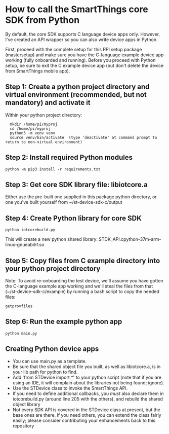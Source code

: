 # How to call the SmartThings core SDK from Python

By default, the core SDK supports C language device apps only.  However, I've created an API wrapper so you can also write device apps in Python.

First, proceed with the complete setup for this RPI setup package (mastersetup) and make sure you have the C-language example device app working (fully onboarded and running).
Before you proceed with Python setup, be sure to exit the C example device app (but don't delete the device from SmartThings mobile app).

## Step 1: Create a python project directory and virtual environment (recommended, but not mandatory) and activate it
Within your python project directory:
```
  mkdir /home/pi/myproj
  cd /home/pi/myproj
  python3 -m venv venv
  source venv/bin/activate  (type 'deactivate' at command prompt to return to non-virtual environment)
```
## Step 2: Install required Python modules
```
python -m pip3 install -r requirements.txt
```
## Step 3: Get core SDK library file: libiotcore.a
Either use the pre-built one supplied in this package python directory, or one you've built yourself from ~/st-device-sdk-c/output

## Step 4: Create Python library for core SDK
```
python iotcorebuild.py
```
This will create a new python shared library: STDK_API.cpython-37m-arm-linux-gnueabihf.so

## Step 5: Copy files from C example directory into your python project directory
Note: To avoid re-onboarding the test device, we'll assume you have gotten the C-language example app working and we'll steal the files from that (~/st-device-sdk-c/example) by running a bash script to copy the needed files:
```
getprovfiles
```

## Step 6: Run the example python app
```
python main.py
```

## Creating Python device apps
- You can use main.py as a template.  
- Be sure that the shared object file you built, as well as libiotcore.a, is in your lib path for python to find.
- Add 'from STDevice import \*' to your python script (note that if you are using an IDE, it will complain about the libraries not being found; ignore).
- Use the STDevice class to invoke the SmartThings API.
- If you need to define additional callbacks, you *must* also declare them in iotcorebuild.py (around line 205 with the others), and rebuild the shared object library
- Not every SDK API is covered in the STDevice class at present, but the base ones are there.  If you need others, you can extend the class fairly easily; please consider contributing your enhancements back to this repository

